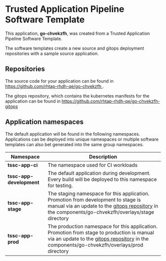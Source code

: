 # Trusted Application Pipeline Software Template

This application, **go-chvekzfh**, was created from a Trusted Application Pipeline Software Template.

The software templates create a new source and gitops deployment repositories with a sample source application. 

## Repositories

The source code for your application can be found in [https://github.com/rhtap-rhdh-qe/go-chvekzfh ](https://github.com/rhtap-rhdh-qe/go-chvekzfh ).
 
The gitops repository, which contains the kubernetes manifests for the application can be found in 
[https://github.com/rhtap-rhdh-qe/go-chvekzfh-gitops ](https://github.com/rhtap-rhdh-qe/go-chvekzfh-gitops ) 

## Application namespaces 

The default application will be found in the following namespaces. Applications can be deployed into unique namespaces or multiple software templates can also bet generated into the same group namespaces.  

|  Namespace   |  Description   |  
| -------- | -------- |
| **tssc-app-ci** | The namespace used for CI workloads |
| **tssc-app-development** | The default application during development. Every build will be deployed to this namespace for testing. |
| **tssc-app-stage** | The staging namespace for this application. Promotion from development to stage is manual via an update to the [gitops repository](https://github.com/rhtap-rhdh-qe/go-chvekzfh-gitops ) in the components/go-chvekzfh/overlays/stage directory |
| **tssc-app-prod** | The production namespace for this application. Promotion from stage to production is manual via an update to the [gitops repository](https://github.com/rhtap-rhdh-qe/go-chvekzfh-gitops ) in the components/go-chvekzfh/overlays/prod directory |